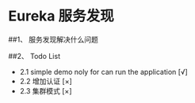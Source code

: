 # Eureka 服务发现
##1、 服务发现解决什么问题



##2、 Todo List

- 2.1 simple demo noly for can run the application  [&radic;]
- 2.2 增加认证   [&times;]
- 2.3 集群模式 [&times;]


